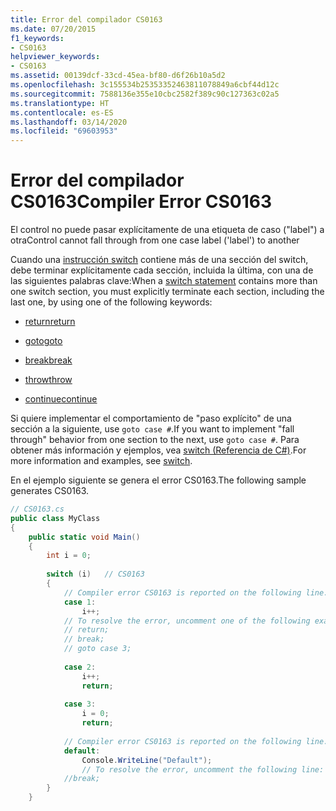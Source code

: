 ```yaml
---
title: Error del compilador CS0163
ms.date: 07/20/2015
f1_keywords:
- CS0163
helpviewer_keywords:
- CS0163
ms.assetid: 00139dcf-33cd-45ea-bf80-d6f26b10a5d2
ms.openlocfilehash: 3c155534b25353352463811078849a6cbf44d12c
ms.sourcegitcommit: 7588136e355e10cbc2582f389c90c127363c02a5
ms.translationtype: HT
ms.contentlocale: es-ES
ms.lasthandoff: 03/14/2020
ms.locfileid: "69603953"
---
```

# <a name="compiler-error-cs0163"></a><span data-ttu-id="d8951-102">Error del compilador CS0163</span><span class="sxs-lookup"><span data-stu-id="d8951-102">Compiler Error CS0163</span></span>
<span data-ttu-id="d8951-103">El control no puede pasar explícitamente de una etiqueta de caso ("label") a otra</span><span class="sxs-lookup"><span data-stu-id="d8951-103">Control cannot fall through from one case label ('label') to another</span></span>  
  
 <span data-ttu-id="d8951-104">Cuando una [instrucción switch](../keywords/switch.md) contiene más de una sección del switch, debe terminar explícitamente cada sección, incluida la última, con una de las siguientes palabras clave:</span><span class="sxs-lookup"><span data-stu-id="d8951-104">When a [switch statement](../keywords/switch.md) contains more than one switch section, you must explicitly terminate each section, including the last one, by using one of the following keywords:</span></span>  
  
- [<span data-ttu-id="d8951-105">return</span><span class="sxs-lookup"><span data-stu-id="d8951-105">return</span></span>](../keywords/return.md)  
  
- [<span data-ttu-id="d8951-106">goto</span><span class="sxs-lookup"><span data-stu-id="d8951-106">goto</span></span>](../keywords/goto.md)  
  
- [<span data-ttu-id="d8951-107">break</span><span class="sxs-lookup"><span data-stu-id="d8951-107">break</span></span>](../keywords/break.md)  
  
- [<span data-ttu-id="d8951-108">throw</span><span class="sxs-lookup"><span data-stu-id="d8951-108">throw</span></span>](../keywords/throw.md)  
  
- [<span data-ttu-id="d8951-109">continue</span><span class="sxs-lookup"><span data-stu-id="d8951-109">continue</span></span>](../keywords/continue.md)  
  
 <span data-ttu-id="d8951-110">Si quiere implementar el comportamiento de "paso explícito" de una sección a la siguiente, use `goto case #`.</span><span class="sxs-lookup"><span data-stu-id="d8951-110">If you want to implement "fall through" behavior from one section to the next, use `goto case #`.</span></span> <span data-ttu-id="d8951-111">Para obtener más información y ejemplos, vea [switch (Referencia de C#)](../keywords/switch.md).</span><span class="sxs-lookup"><span data-stu-id="d8951-111">For more information and examples, see [switch](../keywords/switch.md).</span></span>  
  
 <span data-ttu-id="d8951-112">En el ejemplo siguiente se genera el error CS0163.</span><span class="sxs-lookup"><span data-stu-id="d8951-112">The following sample generates CS0163.</span></span>  
  
```csharp  
// CS0163.cs  
public class MyClass  
{  
    public static void Main()  
    {  
        int i = 0;  
  
        switch (i)   // CS0163  
        {  
            // Compiler error CS0163 is reported on the following line.  
            case 1:  
                i++;  
            // To resolve the error, uncomment one of the following example statements.  
            // return;  
            // break;  
            // goto case 3;  
  
            case 2:  
                i++;  
                return;  
  
            case 3:  
                i = 0;  
                return;  
  
            // Compiler error CS0163 is reported on the following line.  
            default:  
                Console.WriteLine("Default");  
                // To resolve the error, uncomment the following line:  
            //break;  
        }  
    }  
```
